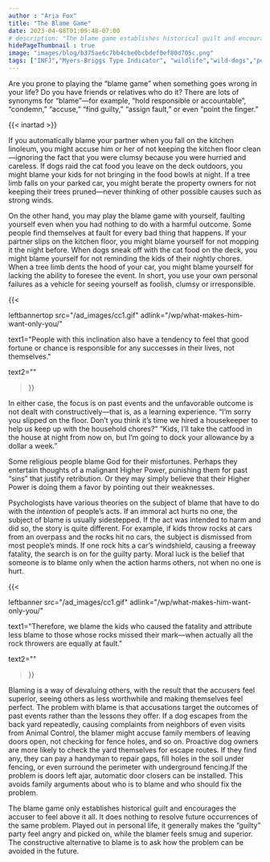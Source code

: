 ```yaml
---
author : "Aria Fox"
title: "The Blame Game"
date: 2023-04-08T01:09:48-07:00
# description: "The blame game establishes historical guilt and encourages the accuser to feel above it."
hidePageThumbnail : true 
image: "images/blog/b375ae6c7bb4cbe0bcbdef0ef80d705c.png"
tags: ["INFJ","Myers-Briggs Type Indicator", "wildlife","wild-dogs","pets","animal-welfare"]
---
```



<!-- This is **bold** text, and this is *emphasized* text.
![infp_injf table](/infp_injf-table.jpg)
Visit the [Hugo](https://gohugo.io) website! -->

<!-- https://beaconstreetusa.com/wp/the-blame-game/ -->

Are you prone to playing the “blame game” when something goes wrong in your life? Do you have friends or relatives who do it? There are lots of synonyms for “blame”—for example, “hold responsible or accountable”, “condemn,” “accuse,” “find guilty,” “assign fault,” or even “point the finger.”

{{< inartad >}}

If you automatically blame your partner when you fall on the kitchen linoleum, you might accuse him or her of not keeping the kitchen floor clean—ignoring the fact that you were clumsy because you were hurried and careless.  If dogs raid the cat food you leave on the deck outdoors, you might blame your kids for not bringing in the food bowls at night. If a tree limb falls on your parked car, you might berate the property owners for not keeping their trees pruned—never thinking of other possible causes such as strong winds.

On the other hand, you may play the blame game with yourself, faulting yourself even when you had nothing to do with a harmful outcome. Some people find themselves at fault for every bad thing that happens. If your partner slips on the kitchen floor, you might blame yourself for not mopping it the night before. When dogs sneak off with the cat food on the deck, you might blame yourself for not reminding the kids of their nightly chores. When a tree limb dents the hood of your car, you might blame yourself for lacking the ability to foresee the event. In short, you use your own personal failures as a vehicle for seeing yourself as foolish, clumsy or irresponsible. 

{{< 

leftbannertop src="/ad_images/cc1.gif" adlink="/wp/what-makes-him-want-only-you/"  

text1="People with this inclination also have a tendency to feel that good fortune or chance is responsible for any successes in their lives, not themselves." 

text2=""

>}}

In either case, the focus is on past events and the unfavorable outcome is not dealt with constructively—that is, as a learning experience.  “I’m sorry you slipped on the floor. Don’t you think it’s time we hired a housekeeper to help us keep up with the household chores?” “Kids, I’ll take the catfood in the house at night from now on, but I’m going to dock your allowance by a dollar a week.”

Some religious people blame God for their misfortunes. Perhaps they entertain thoughts of a malignant Higher Power, punishing them for past “sins” that justify retribution. Or they may simply believe that their Higher Power is doing them a favor by pointing out their weaknesses.

Psychologists have various theories on the subject of blame that have to do with the *intention* of people’s acts. If an immoral act hurts no one, the subject of blame is usually sidestepped. If the act was intended to harm and did so, the story is quite different. For example, if kids throw rocks at cars from an overpass and the rocks hit no cars, the subject is dismissed from most people’s minds. If one rock hits a car’s windshield, causing a freeway fatality, the search is on for the guilty party. Moral luck is the belief that someone is to blame only when the action harms others, not when no one is hurt. 

{{< 

leftbanner src="/ad_images/cc1.gif" adlink="/wp/what-makes-him-want-only-you/"  

text1="Therefore, we blame the kids who caused the fatality and attribute less blame to those whose rocks missed their mark—when actually all the rock throwers are equally at fault." 

text2=""

>}}


Blaming is a way of devaluing others, with the result that the accusers feel superior, seeing others as less worthwhile and making themselves feel perfect. The problem with blame is that accusations target the outcomes of past events rather than the lessons they offer. If a dog escapes from the back yard repeatedly, causing complaints from neighbors of even visits from Animal Control, the blamer might accuse family members of leaving doors open, not checking for fence holes, and so on. Proactive dog owners are more likely to check the yard themselves for escape routes. If they find any, they can pay a handyman to repair gaps, fill holes in the soil under fencing, or even surround the perimeter with underground fencing.If the problem is doors left ajar, automatic door closers can be installed. This avoids family arguments about who is to blame and who should fix the problem.

The blame game only establishes historical guilt and encourages the accuser to feel above it all. It does nothing to resolve future occurrences of the same problem. Played out in personal life, it generally makes the “guilty” party feel angry and picked on, while the blamer feels smug and superior. The constructive alternative to blame is to ask how the problem can be avoided in the future.

